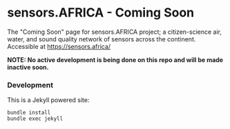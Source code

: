 # sensors.AFRICA - Coming Soon

The "Coming Soon" page for sensors.AFRICA project; a citizen-science air, water, and sound quality network of sensors across the continent. Accessible at https://sensors.africa/

**NOTE: No active development is being done on this repo and will be made inactive soon.**

### Development

This is a Jekyll powered site:

```
bundle install
bundle exec jekyll
```
